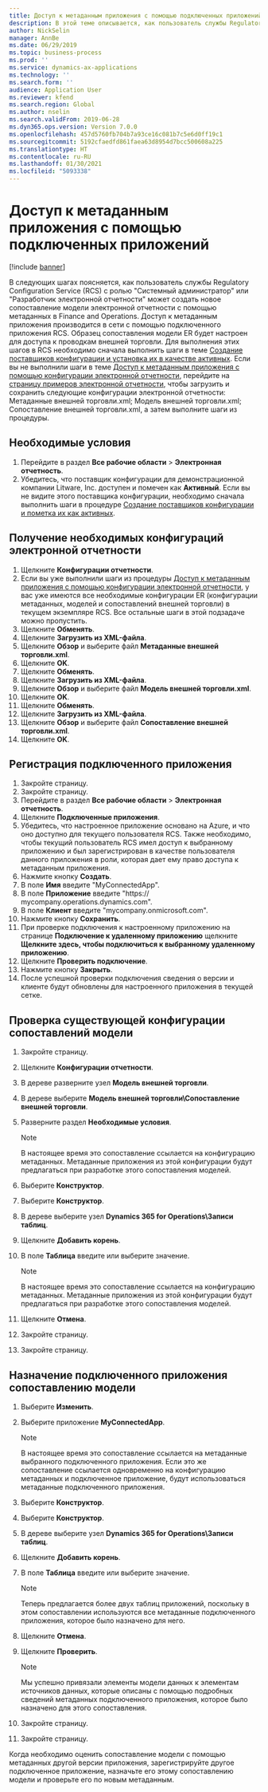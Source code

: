 ```yaml
---
title: Доступ к метаданным приложения с помощью подключенных приложений
description: В этой теме описывается, как пользователь службы Regulatory Configuration Service может создать новое сопоставление модели электронной отчетности с помощью метаданных.
author: NickSelin
manager: AnnBe
ms.date: 06/29/2019
ms.topic: business-process
ms.prod: ''
ms.service: dynamics-ax-applications
ms.technology: ''
ms.search.form: ''
audience: Application User
ms.reviewer: kfend
ms.search.region: Global
ms.author: nselin
ms.search.validFrom: 2019-06-28
ms.dyn365.ops.version: Version 7.0.0
ms.openlocfilehash: 457d5760fb704b7a93ce16c081b7c5e6d0ff19c1
ms.sourcegitcommit: 5192cfaedfd861faea63d8954d7bcc500608a225
ms.translationtype: HT
ms.contentlocale: ru-RU
ms.lasthandoff: 01/30/2021
ms.locfileid: "5093338"
---
```

# <a name="access-application-metadata-by-using-connected-applications"></a>Доступ к метаданным приложения с помощью подключенных приложений

[!include [banner](../../includes/banner.md)]

В следующих шагах поясняется, как пользователь службы Regulatory Configuration Service (RCS) с ролью "Системный администратор" или "Разработчик электронной отчетности" может создать новое сопоставление модели электронной отчетности с помощью метаданных в Finance and Operations. Доступ к метаданным приложения производится в сети с помощью подключенного приложения RCS. Образец сопоставления модели ER будет настроен для доступа к проводкам внешней торговли. Для выполнения этих шагов в RCS необходимо сначала выполнить шаги в теме [Создание поставщиков конфигурации и установка их в качестве активных](er-configuration-provider-mark-it-active-2016-11.md). Если вы не выполнили шаги в теме [Доступ к метаданным приложения с помощью конфигурации электронной отчетности](access-application-metadata-er-configuration.md), перейдите на [страницу примеров электронной отчетности](https://go.microsoft.com/fwlink/?linkid=862266), чтобы загрузить и сохранить следующие конфигурации электронной отчетности: Метаданные внешней торговли.xml; Модель внешней торговли.xml; Сопоставление внешней торговли.xml, а затем выполните шаги из процедуры.

## <a name="prerequisites"></a>Необходимые условия
1. Перейдите в раздел **Все рабочие области** > **Электронная отчетность**. 
2. Убедитесь, что поставщик конфигурации для демонстрационной компании Litware, Inc. доступен и помечен как **Активный**. Если вы не видите этого поставщика конфигурации, необходимо сначала выполнить шаги в процедуре [Создание поставщиков конфигурации и пометка их как активных](er-configuration-provider-mark-it-active-2016-11.md). 

## <a name="get-required-er-configurations"></a>Получение необходимых конфигураций электронной отчетности
1. Щелкните **Конфигурации отчетности**. 
2. Если вы уже выполнили шаги из процедуры [Доступ к метаданным приложения с помощью конфигурации электронной отчетности](access-application-metadata-er-configuration.md), у вас уже имеются все необходимые конфигурации ER (конфигурации метаданных, моделей и сопоставлений внешней торговли) в текущем экземпляре RCS. Все остальные шаги в этой подзадаче можно пропустить. 
3. Щелкните **Обменять**. 
4. Щелкните **Загрузить из XML-файла**. 
5. Щелкните **Обзор** и выберите файл **Метаданные внешней торговли.xml**. 
6. Щелкните **OK**. 
7. Щелкните **Обменять**. 
8. Щелкните **Загрузить из XML-файла**. 
9. Щелкните **Обзор** и выберите файл **Модель внешней торговли.xml**. 
10. Щелкните **OK**. 
11. Щелкните **Обменять**. 
12. Щелкните **Загрузить из XML-файла**. 
13. Щелкните **Обзор** и выберите файл **Сопоставление внешней торговли.xml**. 
14. Щелкните **OK**. 

## <a name="register-a-connected-application"></a>Регистрация подключенного приложения
1. Закройте страницу. 
2. Закройте страницу. 
3. Перейдите в раздел **Все рабочие области** > **Электронная отчетность**. 
4. Щелкните **Подключенные приложения**. 
5. Убедитесь, что настроенное приложение основано на Azure, и что оно доступно для текущего пользователя RCS. Также необходимо, чтобы текущий пользователь RCS имел доступ к выбранному приложению и был зарегистрирован в качестве пользователя данного приложения в роли, которая дает ему право доступа к метаданным приложения. 
6. Нажмите кнопку **Создать**. 
7. В поле **Имя** введите "MyConnectedApp". 
8. В поле **Приложение** введите "https:// mycompany.operations.dynamics.com". 
9. В поле **Клиент** введите "mycompany.onmicrosoft.com". 
10. Нажмите кнопку **Сохранить**. 
11. При проверке подключения к настроенному приложению на странице **Подключение к удаленному приложению** щелкните **Щелкните здесь, чтобы подключиться к выбранному удаленному приложению**. 
12. Щелкните **Проверить подключение**. 
13. Нажмите кнопку **Закрыть**. 
14. После успешной проверки подключения сведения о версии и клиенте будут обновлены для настроенного приложения в текущей сетке. 

## <a name="review-existing-model-mapping-configuration"></a>Проверка существующей конфигурации сопоставлений модели
1. Закройте страницу. 
2. Щелкните **Конфигурации отчетности**. 
3. В дереве разверните узел **Модель внешней торговли**. 
4. В дереве выберите **Модель внешней торговли\Сопоставление внешней торговли**. 
5. Разверните раздел **Необходимые условия**. 

    > [!NOTE]
    > В настоящее время это сопоставление ссылается на конфигурацию метаданных. Метаданные приложения из этой конфигурации будут предлагаться при разработке этого сопоставления моделей. 

6. Выберите **Конструктор**. 
7. Выберите **Конструктор**. 
8. В дереве выберите узел **Dynamics 365 for Operations\Записи таблиц**. 
9. Щелкните **Добавить корень**. 
10. В поле **Таблица** введите или выберите значение. 

    > [!NOTE]
    > В настоящее время это сопоставление ссылается на конфигурацию метаданных. Метаданные приложения из этой конфигурации будут предлагаться при разработке этого сопоставления моделей. 

11. Щелкните **Отмена**. 
12. Закройте страницу. 
13. Закройте страницу. 

## <a name="assign-connected-application-to-model-mapping"></a>Назначение подключенного приложения сопоставлению модели 
1. Выберите **Изменить**. 
2. Выберите приложение **MyConnectedApp**. 

    > [!NOTE]
    > В настоящее время это сопоставление ссылается на метаданные выбранного подключенного приложения. Если это же сопоставление ссылается одновременно на конфигурацию метаданных и подключенное приложение, будут использоваться метаданные подключенного приложения. 

3. Выберите **Конструктор**. 
4. Выберите **Конструктор**. 
5. В дереве выберите узел **Dynamics 365 for Operations\Записи таблиц**. 
6. Щелкните **Добавить корень**. 
7. В поле **Таблица** введите или выберите значение. 

    > [!NOTE]
    > Теперь предлагается более двух таблиц приложений, поскольку в этом сопоставлении используются все метаданные подключенного приложения, которое было назначено для него. 

8. Щелкните **Отмена**. 
9. Щелкните **Проверить**. 

    > [!NOTE]
    > Мы успешно привязали элементы модели данных к элементам источников данных, которые описаны с помощью подробных сведений метаданных подключенного приложения, которое было назначено для этого сопоставления. 

10. Закройте страницу. 
11. Закройте страницу. 

Когда необходимо оценить сопоставление модели с помощью метаданных другой версии приложения, зарегистрируйте другое подключенное приложение, назначьте его этому сопоставлению модели и проверьте его по новым метаданным.
